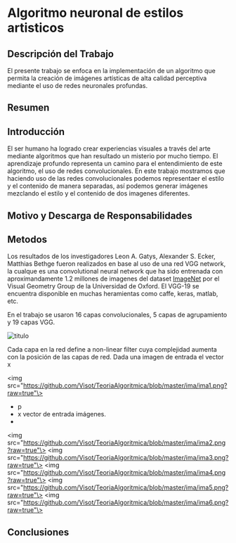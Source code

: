 # Algoritmo neuronal de estilos artisticos

## Descripción del Trabajo
El presente trabajo se enfoca en la implementación de un algoritmo que permita la creación de imágenes artísticas de alta calidad perceptiva mediante el uso de redes neuronales profundas.
## Resumen

## Introducción
El ser humano ha logrado crear experiencias visuales a través del arte mediante algoritmos que han resultado un misterio por mucho tiempo. El aprendizaje profundo representa un camino para el entendimiento de este algoritmo, el uso de redes convolucionales.
En este trabajo mostramos que haciendo uso de las redes convolucionales podemos representaer el estilo y el contenido de manera separadas, así podemos generar imágenes mezclando el estilo y el contenido de dos imagenes diferentes.
## Motivo y Descarga de Responsabilidades

## Metodos
Los resultados de los investigadores Leon A. Gatys, Alexander S. Ecker,  Matthias Bethge fueron realizados en base al uso de una red VGG network, la cualque es una convolutional neural network que ha sido entrenada con aproximandamente 1.2 millones de imagenes del dataset [ImageNet](http://image-net.org/index) por el Visual Geometry Group de la Universidad de Oxford.
El VGG-19 se encuentra disponible en muchas heramientas como caffe, keras, matlab, etc.

En el trabajo se usaron 16 capas convolucionales, 5 capas de agrupamiento y 19 capas VGG.

![](https://image.slidesharecdn.com/adl1103-161027023044/95/applied-deep-learning-1103-convolutional-neural-networks-60-638.jpg?cb=1479405398 "titulo")

Cada capa en la red define a non-linear filter cuya complejidad aumenta con la posición de las capas de red.
Dada una imagen de entrada el vector x


<img src="https://github.com/Visot/TeoriaAlgoritmica/blob/master/ima/ima1.png?raw=true"\>
 - p
 - x vector de entrada imágenes.
 -




<img src="https://github.com/Visot/TeoriaAlgoritmica/blob/master/ima/ima2.png?raw=true"\>
<img src="https://github.com/Visot/TeoriaAlgoritmica/blob/master/ima/ima3.png?raw=true"\>
<img src="https://github.com/Visot/TeoriaAlgoritmica/blob/master/ima/ima4.png?raw=true"\>
<img src="https://github.com/Visot/TeoriaAlgoritmica/blob/master/ima/ima5.png?raw=true"\>
<img src="https://github.com/Visot/TeoriaAlgoritmica/blob/master/ima/ima6.png?raw=true"\>

## Conclusiones

